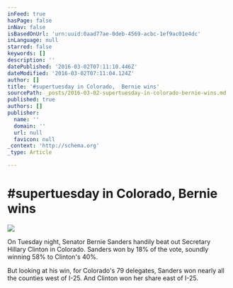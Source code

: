 ```yaml
---
inFeed: true
hasPage: false
inNav: false
isBasedOnUrl: 'urn:uuid:0aad77ae-0deb-4569-acbc-1ef9ac01e4dc'
inLanguage: null
starred: false
keywords: []
description: ''
datePublished: '2016-03-02T07:11:10.446Z'
dateModified: '2016-03-02T07:11:04.124Z'
author: []
title: '#supertuesday in Colorado,  Bernie wins'
sourcePath: _posts/2016-03-02-supertuesday-in-colorado-bernie-wins.md
published: true
authors: []
publisher:
  name: ''
  domain: ''
  url: null
  favicon: null
_context: 'http://schema.org'
_type: Article

---
```

# \#supertuesday in Colorado, Bernie wins
![](https://scontent.cdninstagram.com/t51.2885-15/s640x640/sh0.08/e35/12747776_575155282650338_310835938_n.jpg?ig_cache_key=MTE5Njg4MzkxMzA4ODM3MTc0MA%3D%3D.2)

On Tuesday night, Senator Bernie Sanders handily beat out Secretary Hillary Clinton in Colorado. Sanders won by 18% of the vote, soundly winning 58% to Clinton's 40%. 

But looking at his win, for Colorado's 79 delegates, Sanders won nearly all the counties west of I-25\. And Clinton won her share east of I-25\.